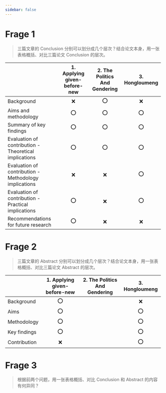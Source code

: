 ```yaml
---
sidebar: false
---
```


<!-- ---
home: true
actions:
  - text: Mein Tagebuch
    link: /tagebuch/
  - text: Deutsch Lernen
    link: /deutsch/
  - text: Chinesisch-Englisch Übersetzung
    link: /translate/
  - text: Modernes Englisch
    link: /englisch/
---

[西方音乐史](musik) -->

<client-only>
<hausaufgaben-view/>
</client-only>

# Frage 1

> 三篇文章的 Conclusion 分别可以划分成几个层次？结合论文本身，用一张表格概括、对比三篇论文 Conclusion 的层次。

|                                                       | 1. Applying given-before-new | 2. The Politics And Gendering | 3. Hongloumeng |
| ----------------------------------------------------- | :--------------------------: | :---------------------------: | :------------: |
| Background                                            |             :x:              |              :o:              |      :x:       |
| Aims and methodology                                  |             :o:              |              :o:              |      :o:       |
| Summary of key findings                               |             :o:              |              :o:              |      :o:       |
| Evaluation of contribution - Theoretical implications |             :o:              |              :o:              |      :o:       |
| Evaluation of contribution - Methodology implications |             :x:              |              :x:              |      :o:       |
| Evaluation of contribution - Practical implications   |             :o:              |              :x:              |      :o:       |
| Recommendations for future research                   |             :o:              |              :x:              |      :x:       |

# Frage 2

> 三篇文章的 Abstract 分别可以划分成几个层次？结合论文本身，用一张表格概括、对比三篇论文 Abstract 的层次。

|              | 1. Applying given-before-new | 2. The Politics And Gendering | 3. Hongloumeng |
| ------------ | :--------------------------: | :---------------------------: | :------------: |
| Background   |             :o:              |                               |      :x:       |
| Aims         |             :o:              |                               |      :o:       |
| Methodology  |             :o:              |                               |      :o:       |
| Key findings |             :o:              |                               |      :o:       |
| Contribution |             :x:              |                               |      :o:       |

# Frage 3

> 根据前两个问题，用一张表格概括、对比 Conclusion 和 Abstract 的内容有何异同？
